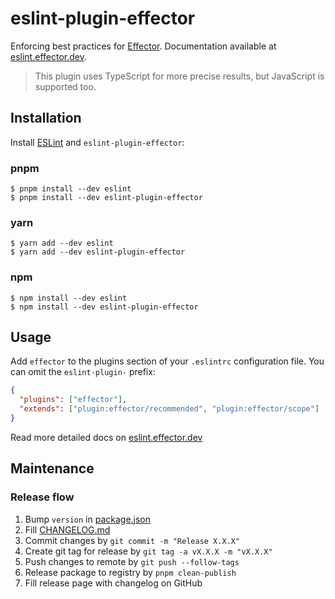 # eslint-plugin-effector

Enforcing best practices for [Effector](http://effector.dev/). Documentation available at [eslint.effector.dev](https://eslint.effector.dev/).

> This plugin uses TypeScript for more precise results, but JavaScript is supported too.

## Installation

Install [ESLint](http://eslint.org) and `eslint-plugin-effector`:

### pnpm

```
$ pnpm install --dev eslint
$ pnpm install --dev eslint-plugin-effector
```

### yarn

```
$ yarn add --dev eslint
$ yarn add --dev eslint-plugin-effector
```

### npm

```
$ npm install --dev eslint
$ npm install --dev eslint-plugin-effector
```

## Usage

Add `effector` to the plugins section of your `.eslintrc` configuration file. You can omit the `eslint-plugin-` prefix:

```json
{
  "plugins": ["effector"],
  "extends": ["plugin:effector/recommended", "plugin:effector/scope"]
}
```

Read more detailed docs on [eslint.effector.dev](https://eslint.effector.dev/)

## Maintenance

### Release flow

1. Bump `version` in [package.json](package.json)
2. Fill [CHANGELOG.md](CHANGELOG.md)
3. Commit changes by `git commit -m "Release X.X.X"`
4. Create git tag for release by `git tag -a vX.X.X -m "vX.X.X"`
5. Push changes to remote by `git push --follow-tags`
6. Release package to registry by `pnpm clean-publish`
7. Fill release page with changelog on GitHub
